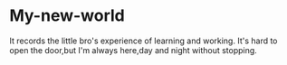 # My-new-world
It records the little bro's experience of learning and working.
It's hard to open the door,but I'm always here,day and night without stopping.
